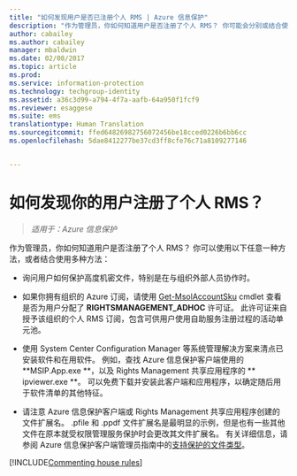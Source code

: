 ```yaml
---
title: "如何发现用户是否已注册个人 RMS | Azure 信息保护"
description: "作为管理员，你如何知道用户是否注册了个人 RMS？ 你可能会分别或结合使用本文所述的任何方法。"
author: cabailey
ms.author: cabailey
manager: mbaldwin
ms.date: 02/08/2017
ms.topic: article
ms.prod: 
ms.service: information-protection
ms.technology: techgroup-identity
ms.assetid: a36c3d99-a794-4f7a-aafb-64a950f1fcf9
ms.reviewer: esaggese
ms.suite: ems
translationtype: Human Translation
ms.sourcegitcommit: ffed64826982756072456be18cced0226b6bb6cc
ms.openlocfilehash: 5dae8412277be37cd3ff8cfe76c71a8109277146


---
```



# <a name="how-to-find-out-if-your-users-have-signed-up-for-rms-for-individuals"></a>如何发现你的用户注册了个人 RMS？

>*适用于：Azure 信息保护*

作为管理员，你如何知道用户是否注册了个人 RMS？ 你可以使用以下任意一种方法，或者结合使用多种方法：

-   询问用户如何保护高度机密文件，特别是在与组织外部人员协作时。

-   如果你拥有组织的 Azure 订阅，请使用 [Get-MsolAccountSku](https://msdn.microsoft.com/library/azure/dn194118.aspx) cmdlet 查看是否为用户分配了 **RIGHTSMANAGEMENT_ADHOC** 许可证。 此许可证来自授予该组织的个人 RMS 订阅，包含可供用户使用自助服务注册过程的活动单元池。

-   使用 System Center Configuration Manager 等系统管理解决方案来清点已安装软件和在用软件。 例如，查找 Azure 信息保护客户端使用的 **MSIP.App.exe **，以及 Rights Management 共享应用程序的 ** ipviewer.exe **。 可以免费下载并安装此客户端和应用程序，以确定随后用于软件清单的其他特征。

-   请注意 Azure 信息保护客户端或 Rights Management 共享应用程序创建的文件扩展名。 .pfile 和 .ppdf 文件扩展名是最明显的示例，但是也有一些其他文件在原本就受权限管理服务保护时会更改其文件扩展名。 有关详细信息，请参阅 Azure 信息保护客户端管理员指南中的[支持保护的文件类型](../rms-client/client-admin-guide-file-types.md#file-types-supported-for-protection)。

[!INCLUDE[Commenting house rules](../includes/houserules.md)]


<!--HONumber=Feb17_HO2-->


